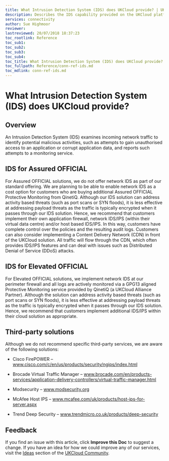 ```yaml
---
title: What Intrusion Detection System (IDS) does UKCloud provide? | UKCloud Ltd
description: Describes the IDS capability provided on the UKCloud platform
services: connectivity
author: Sue Highmoor
reviewer:
lastreviewed: 20/07/2018 18:37:23
toc_rootlink: Reference
toc_sub1: 
toc_sub2:
toc_sub3:
toc_sub4:
toc_title: What Intrusion Detection System (IDS) does UKCloud provide?
toc_fullpath: Reference/conn-ref-ids.md
toc_mdlink: conn-ref-ids.md
---
```


# What Intrusion Detection System (IDS) does UKCloud provide?

## Overview

An Intrusion Detection System (IDS) examines incoming network traffic to identify potential malicious activities, such as attempts to gain unauthorised access to an application or corrupt application data, and reports such attempts to a monitoring service.

## IDS for Assured OFFICIAL

For Assured OFFICIAL solutions, we do not offer network IDS as part of our standard offering. We are planning to be able to enable network IDS as a cost option for customers who are buying additional Assured OFFICIAL Protective Monitoring from QinetiQ. Although our IDS solution can address activity based threats (such as port scans or SYN floods), it is less effective at addressing payload threats as the traffic is typically encrypted when it passes through our IDS solution. Hence, we recommend that customers implement their own application firewall, network IDS/IPS (within their virtual data centre) and/or host based IDS/IPS. In this way, customers have complete control over the policies and the resulting audit logs. Customers can also consider implementing a Content Delivery Network (CDN) in front of the UKCloud solution. All traffic will flow through the CDN, which often provides IDS/IPS features and can deal with issues such as Distributed Denial of Service (DDoS) attacks.

## IDS for Elevated OFFICIAL

For Elevated OFFICIAL solutions, we implement network IDS at our perimeter firewall and all logs are actively monitored via a GPG13 aligned Protective Monitoring service provided by QinetiQ (a UKCloud Alliance Partner). Although the solution can address activity based threats (such as port scans or SYN floods), it is less effective at addressing payload threats as the traffic is typically encrypted when it passes through our IDS solution. Hence, we recommend that customers implement additional IDS/IPS within their cloud solution as appropriate.

## Third-party solutions

Although we do not recommend specific third-party services, we are aware of the following solutions:

- Cisco FirePOWER – www.cisco.com/c/en/us/products/security/ngips/index.html

- Brocade Virtual Traffic Manager – www.brocade.com/en/products-services/application-delivery-controllers/virtual-traffic-manager.html

- Modsecurity – www.modsecurity.org

- McAfee Host IPS – www.mcafee.com/uk/products/host-ips-for-server.aspx

- Trend Deep Security – www.trendmicro.co.uk/products/deep-security

## Feedback

If you find an issue with this article, click **Improve this Doc** to suggest a change. If you have an idea for how we could improve any of our services, visit the [Ideas](https://community.ukcloud.com/ideas) section of the [UKCloud Community](https://community.ukcloud.com).

